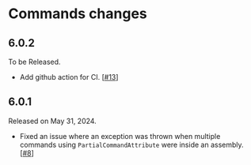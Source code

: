 Commands changes
===================

6.0.2
-------------

To be Released.

* Add github action for CI.  [[#13]]

[#13]: https://github.com/s2quake/commands/pull/13


6.0.1
-------------

Released on May 31, 2024.

* Fixed an issue where an exception was thrown when multiple 
  commands using `PartialCommandAttribute` were inside an assembly.  [[#8]]

[#8]: https://github.com/s2quake/commands/pull/8

